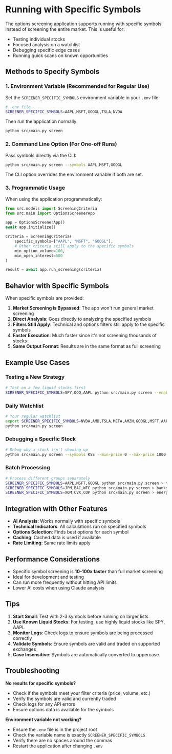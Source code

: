 # Running with Specific Symbols

The options screening application supports running with specific symbols instead of screening the entire market. This is useful for:
- Testing individual stocks
- Focused analysis on a watchlist
- Debugging specific edge cases
- Running quick scans on known opportunities

## Methods to Specify Symbols

### 1. Environment Variable (Recommended for Regular Use)

Set the `SCREENER_SPECIFIC_SYMBOLS` environment variable in your `.env` file:

```bash
# .env file
SCREENER_SPECIFIC_SYMBOLS=AAPL,MSFT,GOOGL,TSLA,NVDA
```

Then run the application normally:

```bash
python src/main.py screen
```

### 2. Command Line Option (For One-off Runs)

Pass symbols directly via the CLI:

```bash
python src/main.py screen --symbols AAPL,MSFT,GOOGL
```

The CLI option overrides the environment variable if both are set.

### 3. Programmatic Usage

When using the application programmatically:

```python
from src.models import ScreeningCriteria
from src.main import OptionsScreenerApp

app = OptionsScreenerApp()
await app.initialize()

criteria = ScreeningCriteria(
    specific_symbols=["AAPL", "MSFT", "GOOGL"],
    # Other criteria still apply to the specific symbols
    min_option_volume=100,
    min_open_interest=500
)

result = await app.run_screening(criteria)
```

## Behavior with Specific Symbols

When specific symbols are provided:

1. **Market Screening is Bypassed**: The app won't run general market screening
2. **Direct Analysis**: Goes directly to analyzing the specified symbols
3. **Filters Still Apply**: Technical and options filters still apply to the specific symbols
4. **Faster Execution**: Much faster since it's not screening thousands of stocks
5. **Same Output Format**: Results are in the same format as full screening

## Example Use Cases

### Testing a New Strategy
```bash
# Test on a few liquid stocks first
SCREENER_SPECIFIC_SYMBOLS=SPY,QQQ,AAPL python src/main.py screen --enable-ai
```

### Daily Watchlist
```bash
# Your regular watchlist
export SCREENER_SPECIFIC_SYMBOLS=NVDA,AMD,TSLA,META,AMZN,GOOGL,MSFT,AAPL
python src/main.py screen
```

### Debugging a Specific Stock
```bash
# Debug why a stock isn't showing up
python src/main.py screen --symbols KSS --min-price 0 --max-price 1000
```

### Batch Processing
```bash
# Process different groups separately
SCREENER_SPECIFIC_SYMBOLS=AAPL,MSFT,GOOGL python src/main.py screen > tech_giants.json
SCREENER_SPECIFIC_SYMBOLS=JPM,BAC,WFC python src/main.py screen > banks.json
SCREENER_SPECIFIC_SYMBOLS=XOM,CVX,COP python src/main.py screen > energy.json
```

## Integration with Other Features

- **AI Analysis**: Works normally with specific symbols
- **Technical Indicators**: All calculations run on specified symbols
- **Options Selection**: Finds best options for each symbol
- **Caching**: Cached data is used if available
- **Rate Limiting**: Same rate limits apply

## Performance Considerations

- Specific symbol screening is **10-100x faster** than full market screening
- Ideal for development and testing
- Can run more frequently without hitting API limits
- Lower AI costs when using Claude analysis

## Tips

1. **Start Small**: Test with 2-3 symbols before running on larger lists
2. **Use Known Liquid Stocks**: For testing, use highly liquid stocks like SPY, AAPL
3. **Monitor Logs**: Check logs to ensure symbols are being processed correctly
4. **Validate Symbols**: Ensure symbols are valid and traded on supported exchanges
5. **Case Insensitive**: Symbols are automatically converted to uppercase

## Troubleshooting

**No results for specific symbols?**
- Check if the symbols meet your filter criteria (price, volume, etc.)
- Verify the symbols are valid and currently traded
- Check logs for any API errors
- Ensure options data is available for the symbols

**Environment variable not working?**
- Ensure the `.env` file is in the project root
- Check the variable name is exactly `SCREENER_SPECIFIC_SYMBOLS`
- Verify there are no spaces around the commas
- Restart the application after changing `.env`